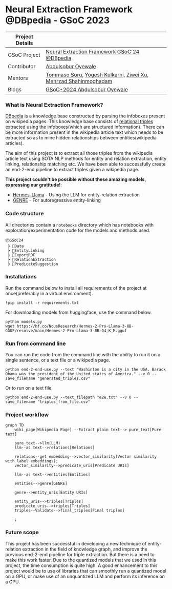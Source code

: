 # Neural Extraction Framework @DBpedia - GSoC 2023

|   Project Details     |                                                                                                                                                                                               |
|-------------|-----------------------------------------------------------------------------------------------------------------------------------------------------------------------------------------------|
| GSoC Project | [Neural Extraction Framework GSoC'24 @DBpedia](https://summerofcode.withgoogle.com/programs/2024/projects/J4tJODFV)                                                                           |
| Contributor | [Abdulsobur Oyewale](https://www.linkedin.com/in/abdul-sobur-oyewale/)                                                                                                                        |
| Mentors | [Tommaso Soru](https://github.com/mommi84), [Yogesh Kulkarni](https://github.com/yogeshhk), [Ziwei Xu](https://github.com/zoeNantes), [Mehrzad Shahinmoghadam](https://github.com/mehrzadshm) |
| Blogs | [GSoC-2024 Abdulsobur Oyewale](https://smilingprogrammer.github.io/GSoC-2024-blog/)                                                                                                                                   |

### What is Neural Extraction Framework?
[DBpedia](https://www.dbpedia.org/) is a knowledge base constructed by parsing the infoboxes present on wikipedia pages. This knowledge base consists of [relational triples](https://en.wikipedia.org/wiki/Semantic_triple) extracted using the infoboxes(which are structured information). There can be more information present in the wikipedia article text which needs to be extracted so as to mine hidden relationships between entities(wikipedia articles). 

The aim of this project is to extract all those triples from the wikipedia article text using SOTA NLP methods for entity and relation extraction, entity linking, relationship matching etc. We have been able to successfully create an end-2-end pipeline to extract triples given a wikipedia page.

**This project couldn't be possible without these amazing models, expressing our gratitude!**:
- [Hermes-Llama](https://huggingface.co/models?search=hermes) - Using the LLM for entity-relation extraction
- [GENRE](https://github.com/facebookresearch/GENRE) - For autoregressive entity-linking
### Code structure
All directories contain a `notebooks` directory which has notebooks with exploration/experimentation code for the models and methods used. 
```
📦GSoC24
 ┣ 📂Data
 ┣ 📂EntityLinking
 ┣ 📂ExportRDF
 ┣ 📂RelationExtraction
 ┣ 📂PredicateSuggestion
```

### Installations 
Run the command below to install all requirements of the project at once(preferably in a virtual environment).
```
!pip install -r requirements.txt
```

For downloading models from huggingface, use the command below.
```
python models.py
wget https://hf.co/NousResearch/Hermes-2-Pro-Llama-3-8B-GGUF/resolve/main/Hermes-2-Pro-Llama-3-8B-Q4_K_M.gguf
```

### Run from command line
You can run the code from the command line with the ability to run it on a single sentence, or a text file or a wikipedia page.
```
python end-2-end-use.py --text "Washinton is a city in the USA. Barack Obama was the president of the United states of America." --v 0 --save_filename "generated_triples.csv"
```
Or to run on a text file,
```
python end-2-end-use.py --text_filepath "e2e.txt" --v 0 --save_filename "triples_from_file.csv"
```

[//]: # (### Example of using the command line utility:)

[//]: # ()
[//]: # (https://github.com/dbpedia/neural-extraction-framework/assets/84656834/306dc5ae-ff43-404c-bac3-5f77a6ffd3a9)


### Project workflow
```mermaid
graph TD
    wiki_page[Wikipedia Page] --Extract plain text--> pure_text[Pure text]

    pure_text-->llm(LLM)
    llm--as text-->relations[Relations]
    
    relations--get embedding-->vector_similarity(Vector similarity with label embeddings);
    vector_similarity-->predicate_uris[Predicate URIs]

    llm--as text-->entities[Entities]

    entities-->genre[GENRE]

    genre-->entity_uris[Entity URIs]
    
    entity_uris-->triples[Triples]
    predicate_uris-->triples[Triples]
    triples--Validate-->final_triples[Final triples]

    ;
```

### Future scope
This project has been successful in developing a new technique of entity-relation extraction in the field of knowledge graph, and improve the previous end-2-end pipeline for triple extraction. But there is a need to make this work faster. Due to the quantized models that we used in this project, the time consumption is quite high. A good enhancement to this project would be to use of libraries that can smoothly run a quantized model on a GPU, or make use of an unquantized LLM and perform its inference on a GPU.

